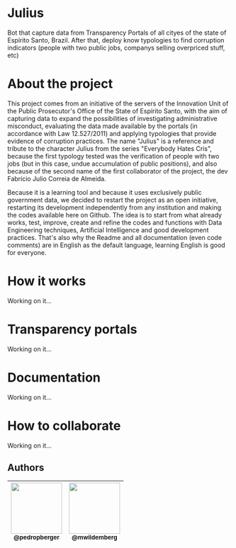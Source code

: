 # Julius
Bot that capture data from Transparency Portals of all cityes of the state of Espírito Santo, Brazil. After that, deploy know typologies to find corruption indicators (people with two public jobs, companys selling overpriced stuff, etc)

# About the project

This project comes from an initiative of the servers of the Innovation Unit of the Public Prosecutor's Office of the State of Espírito Santo, with the aim of capturing data to expand the possibilities of investigating administrative misconduct, evaluating the data made available by the portals (in accordance with Law 12.527/2011) and applying typologies that provide evidence of corruption practices. The name "Julius" is a reference and tribute to the character Julius from the series "Everybody Hates Cris", because the first typology tested was the verification of people with two jobs (but in this case, undue accumulation of public positions), and also because of the second name of the first collaborator of the project, the dev Fabrício Julio Correia de Almeida.

Because it is a learning tool and because it uses exclusively public government data, we decided to restart the project as an open initiative, restarting its development independently from any institution and making the codes available here on Github. The idea is to start from what already works, test, improve, create and refine the codes and functions with Data Engineering techniques, Artificial Intelligence and good development practices. That's also why the Readme and all documentation (even code comments) are in English as the default language, learning English is good for everyone.

# How it works
Working on it...

# Transparency portals
Working on it...

# Documentation
Working on it...

# How to collaborate
Working on it...

## Authors

| [<img src="https://github.com/pedropberger.png?size=115" width=115><br><sub>@pedropberger</sub>](https://github.com/pedropberger) | [<img src="https://github.com/mwildemberg.png?size=115" width=115><br><sub>@mwildemberg</sub>](https://github.com/mwildemberg) |
| :---: | :---: |
